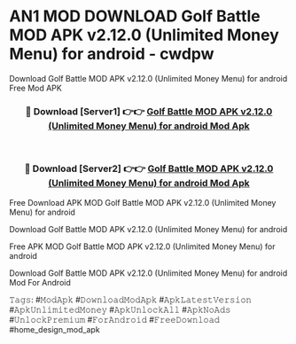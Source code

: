 # AN1 MOD DOWNLOAD Golf Battle MOD APK v2.12.0 (Unlimited Money Menu) for android - cwdpw
Download Golf Battle MOD APK v2.12.0 (Unlimited Money Menu) for android Free Mod APK

<div align="center">
<h3>🔴 Download [Server1] 👉👉 <a href="https://apk-comot.site?title=Golf_Battle_MOD_APK_v2.12.0_(Unlimited_Money_Menu)_for_android">Golf Battle MOD APK v2.12.0 (Unlimited Money Menu) for android Mod Apk</a></h3><br>

<h3>🔴 Download [Server2] 👉👉 <a href="https://apk-comot.site?title=Golf_Battle_MOD_APK_v2.12.0_(Unlimited_Money_Menu)_for_android">Golf Battle MOD APK v2.12.0 (Unlimited Money Menu) for android Mod Apk</a></h3>
</div>


Free Download APK MOD Golf Battle MOD APK v2.12.0 (Unlimited Money Menu) for android

Download Golf Battle MOD APK v2.12.0 (Unlimited Money Menu) for android 

Free APK MOD Golf Battle MOD APK v2.12.0 (Unlimited Money Menu) for android 

Download Golf Battle MOD APK v2.12.0 (Unlimited Money Menu) for android Mod For Android

𝚃𝚊𝚐𝚜: #𝙼𝚘𝚍𝙰𝚙𝚔 #𝙳𝚘𝚠𝚗𝚕𝚘𝚊𝚍𝙼𝚘𝚍𝙰𝚙𝚔 #𝙰𝚙𝚔𝙻𝚊𝚝𝚎𝚜𝚝𝚅𝚎𝚛𝚜𝚒𝚘𝚗 #𝙰𝚙𝚔𝚄𝚗𝚕𝚒𝚖𝚒𝚝𝚎𝚍𝙼𝚘𝚗𝚎𝚢 #𝙰𝚙𝚔𝚄𝚗𝚕𝚘𝚌𝚔𝙰𝚕𝚕 #𝙰𝚙𝚔𝙽𝚘𝙰𝚍𝚜 #𝚄𝚗𝚕𝚘𝚌𝚔𝙿𝚛𝚎𝚖𝚒𝚞𝚖 #𝙵𝚘𝚛𝙰𝚗𝚍𝚛𝚘𝚒𝚍 #𝙵𝚛𝚎𝚎𝙳𝚘𝚠𝚗𝚕𝚘𝚊𝚍 #home_design_mod_apk